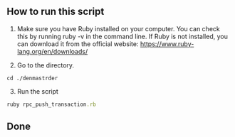 ## How to run this script

1. Make sure you have Ruby installed on your computer. You can check this by running ruby -v in the command line. If Ruby is not installed, you can download it from the official website: https://www.ruby-lang.org/en/downloads/

2. Go to the directory.

```unix
cd ./denmastrder
```

3. Run the script

```ruby
ruby rpc_push_transaction.rb
```
## Done